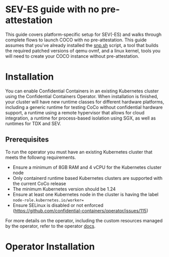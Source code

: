 # SEV-ES guide with no pre-attestation

This guide covers platform-specific setup for SEV(-ES) and walks through
complete flows to launch COCO with no pre-attestation. This guide assumes 
that you've already installed the [snp.sh](https://github.com/amd/sev-utils/tree/main/tools) 
script, a tool that builds the required patched versions of qemu ovmf, and a linux kernel, 
tools you will need to create your COCO instance without pre-attestation.

# Installation

You can enable Confidential Containers in an existing Kubernetes cluster using the Confidential Containers Operator.
When installation is finished, your cluster will have new runtime classes for different hardware platforms,
including a generic runtime for testing CoCo without confidential hardware support, a runtime using a remote hypervisor
that allows for cloud integration, a runtime for process-based isolation using SGX, as well as runtimes for TDX and SEV.

## Prerequisites

To run the operator you must have an existing Kubernetes cluster that meets the followng requirements.

- Ensure a minimum of 8GB RAM and 4 vCPU for the Kubernetes cluster node
- Only containerd runtime based Kubernetes clusters are supported with the current CoCo release
- The minimum Kubernetes version should be 1.24
- Ensure at least one Kubernetes node in the cluster is having the label `node-role.kubernetes.io/worker=`
- Ensure SELinux is disabled or not enforced (https://github.com/confidential-containers/operator/issues/115)

For more details on the operator, including the custom resources managed by the operator, refer to the operator [docs](https://github.com/confidential-containers/operator).

# Operator Installation

